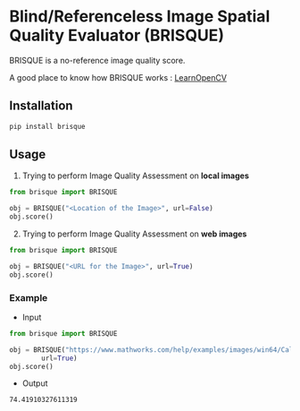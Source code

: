 # Blind/Referenceless Image Spatial Quality Evaluator (BRISQUE) 

BRISQUE is a no-reference image quality score.

A good place to know how BRISQUE works : [LearnOpenCV](https://learnopencv.com/image-quality-assessment-brisque/)


## Installation

```bash
pip install brisque
```

## Usage

1. Trying to perform Image Quality Assessment on **local images** 
```python
from brisque import BRISQUE

obj = BRISQUE("<Location of the Image>", url=False)
obj.score()
```

2. Trying to perform Image Quality Assessment on **web images** 
```python
from brisque import BRISQUE

obj = BRISQUE("<URL for the Image>", url=True)
obj.score()
```

### Example

- Input
```python
from brisque import BRISQUE

obj = BRISQUE("https://www.mathworks.com/help/examples/images/win64/CalculateBRISQUEScoreUsingCustomFeatureModelExample_01.png", 
        url=True)
obj.score()
```
- Output
```
74.41910327611319
```
